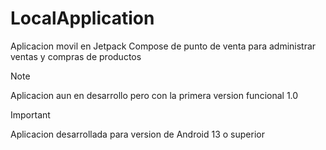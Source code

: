 # LocalApplication
Aplicacion movil en Jetpack Compose de punto de venta para administrar ventas y compras de productos

> [!NOTE]
> Aplicacion aun en desarrollo pero con la primera version funcional 1.0

> [!IMPORTANT]
> Aplicacion desarrollada para version de Android 13 o superior
